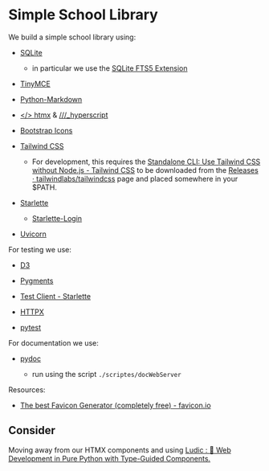 # Simple School Library

We build a simple school library using:

- [SQLite](https://www.sqlite.org/)

  - in particular we use the [SQLite FTS5
    Extension](https://sqlite.org/fts5.html)

- [TinyMCE](https://www.tiny.cloud/)

- [Python-Markdown](https://python-markdown.github.io/)

- [</> htmx](https://htmx.org/) & [///\_hyperscript](https://hyperscript.org/)

- [Bootstrap Icons](https://icons.getbootstrap.com/)

- [Tailwind CSS](https://tailwindcss.com/docs)

  - For development, this requires the [Standalone CLI: Use Tailwind CSS
    without Node.js - Tailwind
    CSS](https://tailwindcss.com/blog/standalone-cli) to be downloaded
    from the [Releases ·
    tailwindlabs/tailwindcss](https://github.com/tailwindlabs/tailwindcss/releases)
    page and placed somewhere in your $PATH.

- [Starlette](https://www.starlette.io/)

  - [Starlette-Login](https://starlette-login.readthedocs.io/en/stable/)

- [Uvicorn](http://www.uvicorn.org/)

For testing we use:

- [D3](https://d3js.org/getting-started)

- [Pygments](https://pygments.org/docs/)

- [Test Client - Starlette](https://www.starlette.io/testclient/)

- [HTTPX](https://www.python-httpx.org/)

- [pytest](https://docs.pytest.org/en/8.2.x/)

For documentation we use:

- [pydoc](https://docs.python.org/3/library/pydoc.html)

  - run using the script `./scriptes/docWebServer`

Resources:

- [The best Favicon Generator (completely free) -
  favicon.io](https://favicon.io/)

## Consider

Moving away from our HTMX components and using [Ludic : 🌳 Web
Development in Pure Python with Type-Guided
Components.](https://github.com/getludic/ludic)

